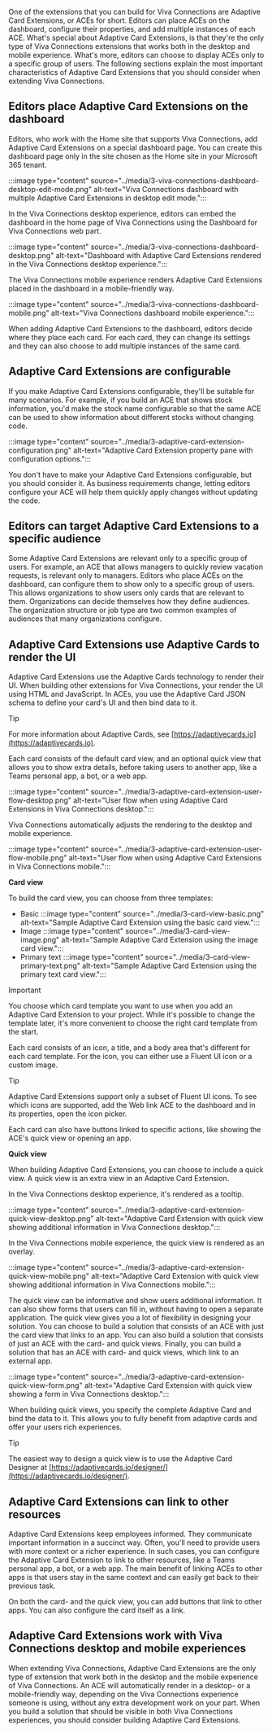 One of the extensions that you can build for Viva Connections are Adaptive Card Extensions, or ACEs for short. Editors can place ACEs on the dashboard, configure their properties, and add multiple instances of each ACE. What's special about Adaptive Card Extensions, is that they're the only type of Viva Connections extensions that works both in the desktop and mobile experience. What's more, editors can choose to display ACEs only to a specific group of users. The following sections explain the most important characteristics of Adaptive Card Extensions that you should consider when extending Viva Connections.

## Editors place Adaptive Card Extensions on the dashboard

Editors, who work with the Home site that supports Viva Connections, add Adaptive Card Extensions on a special dashboard page. You can create this dashboard page only in the site chosen as the Home site in your Microsoft 365 tenant.

:::image type="content" source="../media/3-viva-connections-dashboard-desktop-edit-mode.png" alt-text="Viva Connections dashboard with multiple Adaptive Card Extensions in desktop edit mode.":::

In the Viva Connections desktop experience, editors can embed the dashboard in the home page of Viva Connections using the Dashboard for Viva Connections web part.

:::image type="content" source="../media/3-viva-connections-dashboard-desktop.png" alt-text="Dashboard with Adaptive Card Extensions rendered in the Viva Connections desktop experience.":::

The Viva Connections mobile experience renders Adaptive Card Extensions placed in the dashboard in a mobile-friendly way.

:::image type="content" source="../media/3-viva-connections-dashboard-mobile.png" alt-text="Viva Connections dashboard mobile experience.":::

When adding Adaptive Card Extensions to the dashboard, editors decide where they place each card. For each card, they can change its settings and they can also choose to add multiple instances of the same card.

## Adaptive Card Extensions are configurable

If you make Adaptive Card Extensions configurable, they'll be suitable for many scenarios. For example, if you build an ACE that shows stock information, you'd make the stock name configurable so that the same ACE can be used to show information about different stocks without changing code.

:::image type="content" source="../media/3-adaptive-card-extension-configuration.png" alt-text="Adaptive Card Extension property pane with configuration options.":::

You don't have to make your Adaptive Card Extensions configurable, but you should consider it. As business requirements change, letting editors configure your ACE will help them quickly apply changes without updating the code.

## Editors can target Adaptive Card Extensions to a specific audience

Some Adaptive Card Extensions are relevant only to a specific group of users. For example, an ACE that allows managers to quickly review vacation requests, is relevant only to managers. Editors who place ACEs on the dashboard, can configure them to show only to a specific group of users. This allows organizations to show users only cards that are relevant to them. Organizations can decide themselves how they define audiences. The organization structure or job type are two common examples of audiences that many organizations configure.

## Adaptive Card Extensions use Adaptive Cards to render the UI

Adaptive Card Extensions use the Adaptive Cards technology to render their UI. When building other extensions for Viva Connections, your render the UI using HTML and JavaScript. In ACEs, you use the Adaptive Card JSON schema to define your card's UI and then bind data to it.

> [!TIP]
> For more information about Adaptive Cards, see [https://adaptivecards.io](https://adaptivecards.io).

Each card consists of the default card view, and an optional quick view that allows you to show extra details, before taking users to another app, like a Teams personal app, a bot, or a web app.

:::image type="content" source="../media/3-adaptive-card-extension-user-flow-desktop.png" alt-text="User flow when using Adaptive Card Extensions in Viva Connections desktop.":::

Viva Connections automatically adjusts the rendering to the desktop and mobile experience.

:::image type="content" source="../media/3-adaptive-card-extension-user-flow-mobile.png" alt-text="User flow when using Adaptive Card Extensions in Viva Connections mobile.":::

**Card view**

To build the card view, you can choose from three templates:

- Basic
  :::image type="content" source="../media/3-card-view-basic.png" alt-text="Sample Adaptive Card Extension using the basic card view.":::
- Image
  :::image type="content" source="../media/3-card-view-image.png" alt-text="Sample Adaptive Card Extension using the image card view.":::
- Primary text
  :::image type="content" source="../media/3-card-view-primary-text.png" alt-text="Sample Adaptive Card Extension using the primary text card view.":::

> [!IMPORTANT]
> You choose which card template you want to use when you add an Adaptive Card Extension to your project. While it's possible to change the template later, it's more convenient to choose the right card template from the start.

Each card consists of an icon, a title, and a body area that's different for each card template. For the icon, you can either use a Fluent UI icon or a custom image.

> [!TIP]
> Adaptive Card Extensions support only a subset of Fluent UI icons. To see which icons are supported, add the Web link ACE to the dashboard and in its properties, open the icon picker.

Each card can also have buttons linked to specific actions, like showing the ACE's quick view or opening an app.

**Quick view**

When building Adaptive Card Extensions, you can choose to include a quick view. A quick view is an extra view in an Adaptive Card Extension.

In the Viva Connections desktop experience, it's rendered as a tooltip.

:::image type="content" source="../media/3-adaptive-card-extension-quick-view-desktop.png" alt-text="Adaptive Card Extension with quick view showing additional information in Viva Connections desktop.":::

In the Viva Connections mobile experience, the quick view is rendered as an overlay.

:::image type="content" source="../media/3-adaptive-card-extension-quick-view-mobile.png" alt-text="Adaptive Card Extension with quick view showing additional information in Viva Connections mobile.":::

The quick view can be informative and show users additional information. It can also show forms that users can fill in, without having to open a separate application. The quick view gives you a lot of flexibility in designing your solution. You can choose to build a solution that consists of an ACE with just the card view that links to an app. You can also build a solution that consists of just an ACE with the card- and quick views. Finally, you can build a solution that has an ACE with card- and quick views, which link to an external app.

:::image type="content" source="../media/3-adaptive-card-extension-quick-view-form.png" alt-text="Adaptive Card Extension with quick view showing a form in Viva Connections desktop.":::

When building quick views, you specify the complete Adaptive Card and bind the data to it. This allows you to fully benefit from adaptive cards and offer your users rich experiences.

> [!TIP]
> The easiest way to design a quick view is to use the Adaptive Card Designer at [https://adaptivecards.io/designer/](https://adaptivecards.io/designer/).

## Adaptive Card Extensions can link to other resources

Adaptive Card Extensions keep employees informed. They communicate important information in a succinct way. Often, you'll need to provide users with more context or a richer experience. In such cases, you can configure the Adaptive Card Extension to link to other resources, like a Teams personal app, a bot, or a web app. The main benefit of linking ACEs to other apps is that users stay in the same context and can easily get back to their previous task.

On both the card- and the quick view, you can add buttons that link to other apps. You can also configure the card itself as a link.

## Adaptive Card Extensions work with Viva Connections desktop and mobile experiences

When extending Viva Connections, Adaptive Card Extensions are the only type of extension that work both in the desktop and the mobile experience of Viva Connections. An ACE will automatically render in a desktop- or a mobile-friendly way, depending on the Viva Connections experience someone is using, without any extra development work on your part. When you build a solution that should be visible in both Viva Connections experiences, you should consider building Adaptive Card Extensions.
